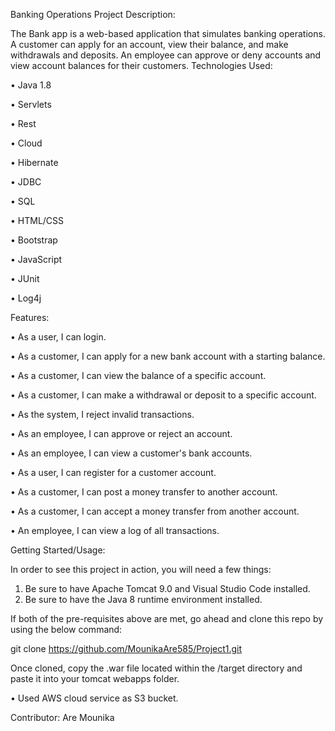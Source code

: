 Banking Operations
Project Description:

The Bank app is a web-based application that simulates banking operations.
A customer can apply for an account, view their balance, and make withdrawals and deposits. An employee can approve or deny accounts and view account balances for their customers.
Technologies Used:

•	Java 1.8

•	Servlets

•	Rest

•	Cloud

•	Hibernate

•	JDBC

•	SQL

•	HTML/CSS

•	Bootstrap

•	JavaScript

•	JUnit

•	Log4j



Features:

•	As a user, I can login.

•	As a customer, I can apply for a new bank account with a starting balance.

•	As a customer, I can view the balance of a specific account.

•	As a customer, I can make a withdrawal or deposit to a specific account.

•	As the system, I reject invalid transactions.

•	As an employee, I can approve or reject an account.

•	As an employee, I can view a customer's bank accounts.

•	As a user, I can register for a customer account.

•	As a customer, I can post a money transfer to another account.

•	As a customer, I can accept a money transfer from another account.

•	An employee, I can view a log of all transactions.




Getting Started/Usage:

In order to see this project in action, you will need a few things:
1.	Be sure to have Apache Tomcat 9.0 and Visual Studio Code installed.
2.	Be sure to have the Java 8 runtime environment installed.

If both of the pre-requisites above are met, go ahead and clone this repo by using the below command:


git clone https://github.com/MounikaAre585/Project1.git


Once cloned, copy the .war file located within the /target directory and paste it into your tomcat webapps folder.

•	Used AWS cloud service as S3 bucket.

Contributor: Are Mounika


